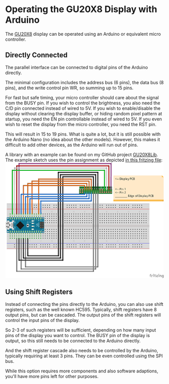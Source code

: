 # Operating the GU20X8 Display with Arduino

The [GU20X8](gu20x8.md) display can be operated using an Arduino or equivalent micro controller.

## Directly Connected

The parallel interface can be connected to digital pins of the Arduino directly.

The minimal configuration includes the address bus (6 pins), the data bus (8 pins), and the write control pin WR, so summing up to 15 pins.

For fast but safe timing, your micro controller should care about the signal from the BUSY pin.
If you wish to control the brightness, you also need the C/D pin connected instead of wired to 5V.
If you wish to enable/disable the display without clearing the display buffer, or hiding random pixel pattern at startup, you need the EN pin controllable instead of wired to 5V.
If you even wish to reset the display from the micro controller, you need the RST pin.

This will result in 15 to 19 pins. What is quite a lot, but it is still possible with the Arduino Nano (no idea about the other models).
However, this makes it difficult to add other devices, as the Arduino will run out of pins.

A library with an example can be found on my GitHub project [GU20X8Lib](https://github.com/cawapy/GU20X8Lib).
The example sketch uses the pin assignment as depicted [in this fritzing file](Direct-Connected-Example.fzz):
![](Direct-Connected-Example.png)

## Using Shift Registers

Instead of connecting the pins directly to the Arduino, you can also use shift registers, such as the well known HC595.
Typically, shift registers have 8 output pins, but can be cascaded.
The output pins of the shift registers will control the input pins of the display.

So 2-3 of such registers will be sufficient, depending on how many input pins of the display you want to control.
The BUSY pin of the display is output, so this still needs to be connected to the Arduino directly.

And the shift register cascade also needs to be controlled by the Arduino, typically requiring at least 3 pins.
They can be even controlled using the SPI bus.

While this option requires more components and also software adaptions, you'll have more pins left for other purposes.

